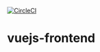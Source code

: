 [![CircleCI](https://circleci.com/gh/kinyarwanda-net/ikinyarwanda-frontend.svg?style=svg)](https://circleci.com/gh/kinyarwanda-net/ikinyarwanda-frontend)

# vuejs-frontend
